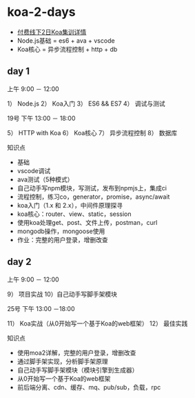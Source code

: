 # koa-2-days

- [付费线下2日Koa集训详情](detail.md)
- Node.js基础 = es6 + ava + vscode
- Koa核心 = 异步流程控制 + http + db


## day 1

上午 9:00 － 12:00

1） Node.js
2） Koa入门
3） ES6 && ES7
4） 调试与测试

19号 下午 13:00 － 18:00

5） HTTP with Koa
6） Koa核心
7） 异步流程控制
8） 数据库

知识点

- 基础
- vscode调试
- ava测试（5种模式）
- 自己动手写npm模块，写测试，发布到npmjs上，集成ci
- 流程控制，练习co，generator，promise，async/await
- koa入门（1.x 和 2.x），中间件原理探寻
- koa核心：router、view、static，session
- 使用koa处理get、post、文件上传，postman，curl
- mongodb操作，mongoose使用
- 作业：完整的用户登录，增删改查

## day 2

上午 9:00 － 12:00

9） 项目实战
10）自己动手写脚手架模块

25号 下午 13:00 －18:00

11） Koa实战（从0开始写一个基于Koa的web框架）
12） 最佳实践

知识点

- 使用moa2详解，完整的用户登录，增删改查
- 通过脚手架实现，分析脚手架原理
- 自己动手写脚手架模块（模块引擎到生成器）
- 从0开始写一个基于Koa的web框架
- 前后端分离、cdn、缓存、mq、pub/sub，负载，rpc
